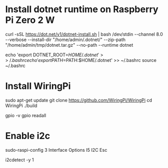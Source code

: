 

# Install dotnet runtime on Raspberry Pi Zero 2 W
curl -sSL https://dot.net/v1/dotnet-install.sh | bash /dev/stdin --channel 8.0 --verbose --install-dir "/home/admin/.dotnet/" --zip-path "/home/admin/tmp/dotnet.tar.gz" --no-path --runtime dotnet

echo 'export DOTNET_ROOT=$HOME/.dotnet' >> ~/.bashrc
echo 'export PATH=$PATH:$HOME/.dotnet' >> ~/.bashrc
source ~/.bashrc

# Install WiringPi
sudo apt-get update
git clone https://github.com/WiringPi/WiringPi
cd WiringPi
./build

gpio -v
gpio readall

# Enable i2c

sudo-raspi-config
3 Interface Options
I5 I2C
<Yes>
<Ok>
Esc

i2cdetect -y 1
